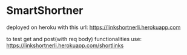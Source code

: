# SmartShortner

deployed on heroku with this url:
https://linkshortnerli.herokuapp.com

to test get and post(with req body) functionalities use:
https://linkshortnerli.herokuapp.com/shortlinks
